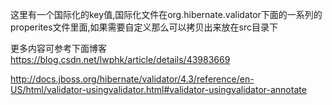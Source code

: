 这里有一个国际化的key值,国际化文件在org.hibernate.validator下面的一系列的properites文件里面,如果需要自定义那么可以拷贝出来放在src目录下

更多内容可参考下面博客
https://blog.csdn.net/lwphk/article/details/43983669


http://docs.jboss.org/hibernate/validator/4.3/reference/en-US/html/validator-usingvalidator.html#validator-usingvalidator-annotate